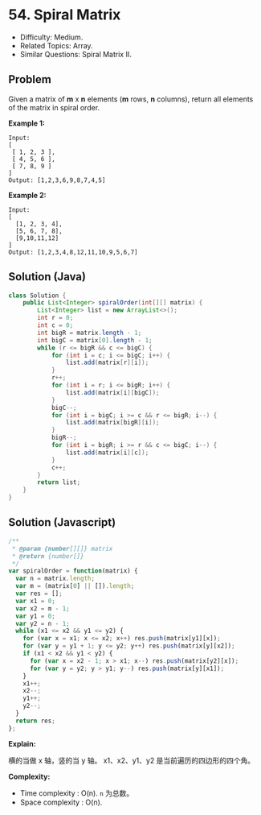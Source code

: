 # 54. Spiral Matrix

- Difficulty: Medium.
- Related Topics: Array.
- Similar Questions: Spiral Matrix II.

## Problem

Given a matrix of **m** x **n** elements (**m** rows, **n** columns), return all elements of the matrix in spiral order.

**Example 1:**

```
Input:
[
 [ 1, 2, 3 ],
 [ 4, 5, 6 ],
 [ 7, 8, 9 ]
]
Output: [1,2,3,6,9,8,7,4,5]
```

**Example 2:**
```
Input:
[
  [1, 2, 3, 4],
  [5, 6, 7, 8],
  [9,10,11,12]
]
Output: [1,2,3,4,8,12,11,10,9,5,6,7]
```

## Solution (Java)
```java
class Solution {
    public List<Integer> spiralOrder(int[][] matrix) {
        List<Integer> list = new ArrayList<>();
        int r = 0;
        int c = 0;
        int bigR = matrix.length - 1;
        int bigC = matrix[0].length - 1;
        while (r <= bigR && c <= bigC) {
            for (int i = c; i <= bigC; i++) {
                list.add(matrix[r][i]);
            }
            r++;
            for (int i = r; i <= bigR; i++) {
                list.add(matrix[i][bigC]);
            }
            bigC--;
            for (int i = bigC; i >= c && r <= bigR; i--) {
                list.add(matrix[bigR][i]);
            }
            bigR--;
            for (int i = bigR; i >= r && c <= bigC; i--) {
                list.add(matrix[i][c]);
            }
            c++;
        }
        return list;
    }
}
```

## Solution (Javascript)

```javascript
/**
 * @param {number[][]} matrix
 * @return {number[]}
 */
var spiralOrder = function(matrix) {
  var n = matrix.length;
  var m = (matrix[0] || []).length;
  var res = [];
  var x1 = 0;
  var x2 = m - 1;
  var y1 = 0;
  var y2 = n - 1;
  while (x1 <= x2 && y1 <= y2) {
    for (var x = x1; x <= x2; x++) res.push(matrix[y1][x]);
    for (var y = y1 + 1; y <= y2; y++) res.push(matrix[y][x2]);
    if (x1 < x2 && y1 < y2) {
      for (var x = x2 - 1; x > x1; x--) res.push(matrix[y2][x]);
      for (var y = y2; y > y1; y--) res.push(matrix[y][x1]);
    }
    x1++;
    x2--;
    y1++;
    y2--;
  }
  return res;
};
```

**Explain:**

横的当做 x 轴，竖的当 y 轴。
x1、x2、y1、y2 是当前遍历的四边形的四个角。

**Complexity:**

* Time complexity : O(n). `n` 为总数。
* Space complexity : O(n).
